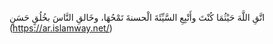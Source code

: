 ﻿اتَّقِ اللَّهَ حَيْثُمَا كُنْتَ وأَتْبِعِ السَّيِّئَةَ الْحسنةَ تَمْحُهَا، وخَالقِ النَّاسَ بخُلُقٍ حَسَنٍ
(https://ar.islamway.net/)